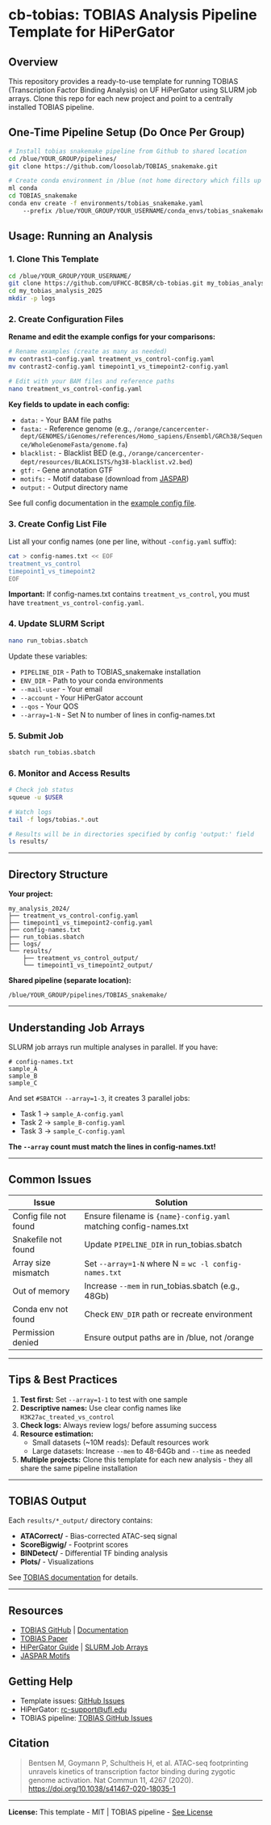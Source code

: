 # cb-tobias: TOBIAS Analysis Pipeline Template for HiPerGator

## Overview
This repository provides a ready-to-use template for running TOBIAS (Transcription Factor Binding Analysis) on UF HiPerGator using SLURM job arrays. Clone this repo for each new project and point to a centrally installed TOBIAS pipeline.

## One-Time Pipeline Setup (Do Once Per Group)

```bash
# Install tobias snakemake pipeline from Github to shared location
cd /blue/YOUR_GROUP/pipelines/
git clone https://github.com/loosolab/TOBIAS_snakemake.git

# Create conda environment in /blue (not home directory which fills up fast)
ml conda
cd TOBIAS_snakemake
conda env create -f environments/tobias_snakemake.yaml 
    --prefix /blue/YOUR_GROUP/YOUR_USERNAME/conda_envs/tobias_snakemake_env
```

## Usage: Running an Analysis

### 1. Clone This Template

```bash
cd /blue/YOUR_GROUP/YOUR_USERNAME/
git clone https://github.com/UFHCC-BCBSR/cb-tobias.git my_tobias_analysis_2025
cd my_tobias_analysis_2025
mkdir -p logs
```

### 2. Create Configuration Files

**Rename and edit the example configs for your comparisons:**

```bash
# Rename examples (create as many as needed)
mv contrast1-config.yaml treatment_vs_control-config.yaml
mv contrast2-config.yaml timepoint1_vs_timepoint2-config.yaml

# Edit with your BAM files and reference paths
nano treatment_vs_control-config.yaml
```

**Key fields to update in each config:**
- `data:` - Your BAM file paths
- `fasta:` - Reference genome (e.g., `/orange/cancercenter-dept/GENOMES/iGenomes/references/Homo_sapiens/Ensembl/GRCh38/Sequence/WholeGenomeFasta/genome.fa`)
- `blacklist:` - Blacklist BED (e.g., `/orange/cancercenter-dept/resources/BLACKLISTS/hg38-blacklist.v2.bed`)
- `gtf:` - Gene annotation GTF
- `motifs:` - Motif database (download from [JASPAR](https://jaspar.genereg.net/downloads/))
- `output:` - Output directory name

See full config documentation in the [example config file](contrast1-config.yaml).

### 3. Create Config List File

List all your config names (one per line, without `-config.yaml` suffix):

```bash
cat > config-names.txt << EOF
treatment_vs_control
timepoint1_vs_timepoint2
EOF
```

**Important:** If config-names.txt contains `treatment_vs_control`, you must have `treatment_vs_control-config.yaml`.

### 4. Update SLURM Script

```bash
nano run_tobias.sbatch
```

Update these variables:
- `PIPELINE_DIR` - Path to TOBIAS_snakemake installation
- `ENV_DIR` - Path to your conda environments
- `--mail-user` - Your email
- `--account` - Your HiPerGator account
- `--qos` - Your QOS
- `--array=1-N` - Set N to number of lines in config-names.txt

### 5. Submit Job

```bash
sbatch run_tobias.sbatch
```

### 6. Monitor and Access Results

```bash
# Check job status
squeue -u $USER

# Watch logs
tail -f logs/tobias.*.out

# Results will be in directories specified by config 'output:' field
ls results/
```

---

## Directory Structure

**Your project:**
```
my_analysis_2024/
├── treatment_vs_control-config.yaml
├── timepoint1_vs_timepoint2-config.yaml
├── config-names.txt
├── run_tobias.sbatch
├── logs/
└── results/
    ├── treatment_vs_control_output/
    └── timepoint1_vs_timepoint2_output/
```

**Shared pipeline (separate location):**
```
/blue/YOUR_GROUP/pipelines/TOBIAS_snakemake/
```

---

## Understanding Job Arrays

SLURM job arrays run multiple analyses in parallel. If you have:

```
# config-names.txt
sample_A
sample_B
sample_C
```

And set `#SBATCH --array=1-3`, it creates 3 parallel jobs:
- Task 1 → `sample_A-config.yaml`
- Task 2 → `sample_B-config.yaml`
- Task 3 → `sample_C-config.yaml`

**The `--array` count must match the lines in config-names.txt!**

---

## Common Issues

| Issue | Solution |
|-------|----------|
| Config file not found | Ensure filename is `{name}-config.yaml` matching config-names.txt |
| Snakefile not found | Update `PIPELINE_DIR` in run_tobias.sbatch |
| Array size mismatch | Set `--array=1-N` where N = `wc -l config-names.txt` |
| Out of memory | Increase `--mem` in run_tobias.sbatch (e.g., 48Gb) |
| Conda env not found | Check `ENV_DIR` path or recreate environment |
| Permission denied | Ensure output paths are in /blue, not /orange |

---

## Tips & Best Practices

1. **Test first:** Set `--array=1-1` to test with one sample
2. **Descriptive names:** Use clear config names like `H3K27ac_treated_vs_control`
3. **Check logs:** Always review logs/ before assuming success
4. **Resource estimation:** 
   - Small datasets (~10M reads): Default resources work
   - Large datasets: Increase `--mem` to 48-64Gb and `--time` as needed
5. **Multiple projects:** Clone this template for each new analysis - they all share the same pipeline installation

---

## TOBIAS Output

Each `results/*_output/` directory contains:
- **ATACorrect/** - Bias-corrected ATAC-seq signal
- **ScoreBigwig/** - Footprint scores
- **BINDetect/** - Differential TF binding analysis
- **Plots/** - Visualizations

See [TOBIAS documentation](https://github.com/loosolab/TOBIAS) for details.

---

## Resources

- [TOBIAS GitHub](https://github.com/loosolab/TOBIAS) | [Documentation](https://loosolab.github.io/TOBIAS/)
- [TOBIAS Paper](https://www.nature.com/articles/s41467-020-18035-1)
- [HiPerGator Guide](https://help.rc.ufl.edu/) | [SLURM Job Arrays](https://help.rc.ufl.edu/doc/SLURM_Job_Arrays)
- [JASPAR Motifs](https://jaspar.genereg.net/)

## Getting Help

- Template issues: [GitHub Issues](https://github.com/UFHCC-BCBSR/cb-tobias/issues)
- HiPerGator: [rc-support@ufl.edu](mailto:rc-support@ufl.edu)
- TOBIAS pipeline: [TOBIAS GitHub Issues](https://github.com/loosolab/TOBIAS/issues)

## Citation

> Bentsen M, Goymann P, Schultheis H, et al. ATAC-seq footprinting unravels kinetics of transcription factor binding during zygotic genome activation. Nat Commun 11, 4267 (2020). https://doi.org/10.1038/s41467-020-18035-1

---

**License:** This template - MIT | TOBIAS pipeline - [See License](https://github.com/loosolab/TOBIAS/blob/master/LICENSE)